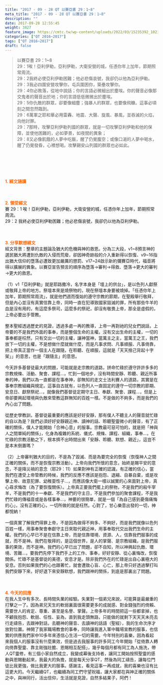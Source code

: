 ```yaml
---
title: "2017 - 09 - 28 QT 以賽亞書 29：1~8"
meta_title: "2017 - 09 - 28 QT 以賽亞書 29：1~8"
description: ""
date: 2017-09-28 12:55:45
weight: 3827
feature_image: https://cmtc.tw/wp-content/uploads/2022/03/15235392_10211799862337740_180693556567566654_o-1.webp
categories: ["QT 2016~2017"]
tags: ["QT 2016~2017"]
draft: false
---
```


<blockquote>以賽亞書 29：1~8<br />
29：1唉！亞利伊勒，亞利伊勒，大衛安營的城，任憑你年上加年，節期照常周流。<br />
29：2我終必使亞利伊勒困難；他必悲傷哀號，我卻仍以他為亞利伊勒。<br />
29：3我必四圍安營攻擊你，屯兵圍困你，築壘攻擊你。<br />
29：4你必敗落，從地中說話；你的言語必微細出於塵埃。你的聲音必像那交鬼者的聲音出於地；你的言語低低微微出於塵埃。<br />
29：5你仇敵的群眾，卻要像細塵；強暴人的群眾，也要像飛糠。這事必頃刻之間忽然臨到。<br />
29：6萬軍之耶和華必用雷轟、地震、大聲、旋風、暴風，並吞滅的火焰，向他討罪。<br />
29：7那時，攻擊亞利伊勒列國的群眾，就是一切攻擊亞利伊勒和他的保障，並使他困難的，必如夢景，如夜間的異象；<br />
29：8又必像飢餓的人夢中吃飯，醒了仍覺腹空；或像口渴的人夢中喝水，醒了仍覺發昏，心裡想喝。攻擊錫安山列國的群眾也必如此。</blockquote><br />
&nbsp;<br />
<br />
&nbsp;<br />
<br />
<span style="color: #ff6600;"><strong>1. </strong><strong>經文誦讀</strong></span><br />
<br />
<span style="color: #ff6600;"><strong> </strong></span><br />
<br />
<span style="color: #ff6600;"><strong>2. </strong><strong>領受經文<br />
</strong></span>賽 29：1 唉！亞利伊勒，亞利伊勒，大衛安營的城，任憑你年上加年，節期照常周流。<br />
29：2 我終必使亞利伊勒困難；他必悲傷哀號，我卻仍以他為亞利伊勒。<br />
<br />
&nbsp;<br />
<br />
<span style="color: #ff6600;"><strong>3. 分享默想經文<br />
</strong></span>經文背景：整章的主題論及猶大的危機與神的救恩。分為三大段，v1~8預言神的選民猶大將遭到仇敵的入侵而荒廢，卻因神奇跡般的介入重新得以恢復、v9~16指出猶大信仰的墮落必遭致更加嚴厲的懲罰、v17~24啟示新約彌賽亞時代，福音將得以擴展的異象。以賽亞宣告預言的順序為墮落→審判→得救、墮落→更大的審判→更大的救恩。<br />
<br />
（1）v1「亞利伊勒」就是耶路撒冷，名字本身是「壇上的供台」，是以色列人獻祭或敬拜上帝的地方。祭壇本來是燒祭物的，現在祭壇本身要被燒掉。「任憑你年上加年，節期照常周流」，就是他們週而復始的遵守宗教的節期，在聖殿舉行敬拜，但是內心並沒有真實信靠上帝，同時一直在犯導致國家毀滅的罪，所有那些牛羊的血是沒有用的，有這麼多祭司，這麼多的祭祀，卻沒有敬畏上帝，那全是虛假的，上帝必要出手管教。<br />
<br />
整本聖經透過歷史的見證，透過多處一再的教導，上帝一再對祂的兒女們說話，上帝要的不是我們外面的事奉，而是整個生命的主權。沒有交出生命的主權，一切的事奉都是枉然，只有交出一切的主權，讓神當神，當萬主之主，當萬王之王，我們放下一切的主權，不是想做什麼就做什麼，而是凡事求問、凡事順服、凡事倚靠，把上帝真正當作一個主人在跟隨，在聆聽、在順服，這就是「天天捨己背起十字架」」的意思，也是「跟隨主」的意思。<br />
<br />
今天許多基督徒最大的問題，可能就是走宗教的道路，拼命忙碌於遵守許許多多的宗教規條、活動、聚會、課程…，忙到一個地步，沒有時間安靜、聆聽、親近所事奉的神，我們以為一直都是在事奉神，卻無知的走文士法利賽人的道路，其實是在事奉宗教組織與規定。這事自古就有，以色列人一直固定的遵守一切宗教的節期、安息日、獻祭祭祀…，就像我們基督徒定期守主日、奉獻、聚會、課程…，但是上帝卻要興起環境與仇敵來管教這群無知的百姓一樣。不是做的不夠多，而是我們的內心出了問題。<br />
<br />
從歷史學教訓，基督徒最重要的應該是好好安靜，那有僕人不聽主人的聲音就忙碌的自以為是？我們必須好好安靜親近神、讀神的話、聆聽聖靈微小的聲音，有了正確的關係，僕人才能開始「合神心意」的服事。宗教最可惡可怕的，就是把「神與人之間單純的關係」，化身為複雜的系統、儀式、規條、課程、組織，事奉…，在忙碌的宗教活動之下，根本擠不出時間出來「安靜、聆聽、默想、親近」，這豈不是本末倒置嗎？<br />
<br />
（2）上帝審判猶大的目的，不是為了毀滅、而是為要完全的恢復（恢復神人之間正確的關係，而不是恢復宗教活動）。上帝向我們所懷的意念，始終是賜平安的意念，不是降災禍的意念（耶29：11）如果對神有正確的認識，有正確的信心，當我們在遭受上帝管教的時候，我們的反應不應該是抱怨、退縮、自暴自棄，或是攻擊上帝、故意犯罪、幼稚耍性子…，而應該像大衛一樣以誠實的心來面對上帝，真心尋求悔改（為了要恢復關係）。上帝真正要我們擺上的祭物，不是我們的殺牛宰羊，不是我們的十一奉獻、不是我們的守主日，不是我們參加的聚會課程，不是我們忙碌的傳福音或是各樣事奉…，神要的很簡單，就是一個「為自己感到憂傷痛悔的心」，沒有正確的心，一切所做的就是枉然。心對了，甘心樂意出發的一切，神都悅納！<br />
<br />
一個真實了解我們得罪上帝，不是因為做得不夠多、不夠好，而是我們就像以色列百姓一樣，用事奉聚會奉獻守主日來取代親近神，用事奉取代交出我們生命的主權。我們的心早已不是在信靠上帝，而是信靠環境、資源、人，信靠我們服事的成就，而不是神。我們在敬拜的，是這個世界，是人的掌聲、是宗教組織，是我們服事的果效，而不是神。我們的心早已出了問題，卻不自知，所以神興起仇敵、環境、苦難…，要我們先停下我們手上的工作、事奉，好好安靜、從心裏悔改，恢復關係。忙碌不是基督徒的美德，安息才是。除非我們外在的忙碌是出自心裏極大的安息。否則如果我們的心也跟著忙，就會遭致心盲、心亡，那上帝只好透過擊打叫我們安靜下來，好好退下來安靜默想，我們跟神的關係，到底是那裏出了問題。<br />
<br />
&nbsp;<br />
<br />
<span style="color: #ff6600;"><strong>4. 今天的回應<br />
</strong></span>在我人生中有多次、長時間失業的經驗。失業對一個弟兄來說，可能算是最嚴重的打擊之一了。因為弟兄天生的軟弱裏面很需要更多的成就感、對金錢強烈的倚賴、需要世人的肯定、尊重、甚至是名譽、掌聲。上帝多年的時間把這一些都拿掉，也不顧我抱怨、軟弱、任性、妄為，直到我走頭無路，只能做的就剩下天天天未亮去行走禱告，去跟神對話，去聽神的聲音、去讀神的話語（聖經），我的生命次序才放對位置。神開了我家職場教會的事奉，同時讓我進入軍中職場宣教的服事，也信實的供應我們家中10多年來憑信心生活一切的需要。今年特別的喜樂，因為看起來我個人的服事沒有什麼果效，但是過去我服事的許多同工今年開始「從倚靠人轉向倚靠聖靈、靠主剛強壯膽、恩賜相互配搭」，幾乎每個月都有同工為人施洗，帶人QT靈修，有三個小家自然成立，我變成幕後支持者，讓同工開始按照聖靈的感動與恩賜動起來，我最大的負擔，就是每天分享QT，然後為同工禱告，讓每位門徒比我更強，做比我更大的服事。感謝主，看見這事一再成就，我的喜樂也沒有比這更大的。今天繼續QT，也繼續為同工們守望祝福，讓大家都在與神正確的關係之中，與神同行，活出信仰，生活就是見證，自然多結果子，阿們！
        